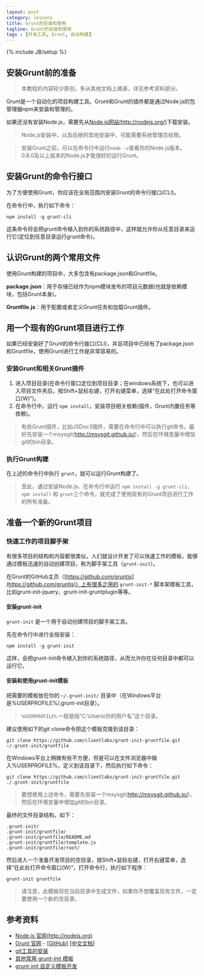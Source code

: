 ```yaml
---
layout: post
category: lessons
title: Grunt的安装和使用
tagline: Grunt的安装和使用
tags : [开发工具, Grunt, 自动构建]
---
```

{% include JB/setup %}

## 安装Grunt前的准备 ##

> 本教程的内容较少原创，多从其他文档上摘录，详见参考资料部分。

Grunt是一个自动化的项目构建工具。Grunt和Grunt的插件都是通过Node.js的包管理器npm来安装和管理的。

如果还没有安装Node.js，需要先从[Node.js网站(http://nodejs.org/)](http://nodejs.org/)下载安装。

> Node.js安装中，以及后继的其他安装中，可能需要系统管理员权限。

> 安装Grunt之前，可以在命令行中运行`node -v`查看你的Node.js版本。0.8.0及以上版本的Node.js才能很好的运行Grunt。


## 安装Grunt的命令行接口 ##

为了方便使用Grunt，你应该在全局范围内安装Grunt的命令行接口(CLI)。

在命令行中，执行如下命令：

	npm install -g grunt-cli

这条命令将会把grunt命令植入到你的系统路径中，这样就允许你从任意目录来运行它(定位到任意目录运行grunt命令)。

## 认识Grunt的两个常用文件 ##

使用Grunt构建的项目中，大多包含有package.json和Gruntfile。

**package.json**：用于存储已经作为npm模块发布的项目元数据(也就是依赖模块，包括Grunt本身)。

**Gruntfile.js**：用于配置或者定义Grunt任务和加载Grunt插件。

## 用一个现有的Grunt项目进行工作 ##

如果已经安装好了Grunt的命令行接口(CLI)，并且项目中已经有了package.json和Gruntfile，使用Grunt进行工作是非常容易的。

### 安装Grunt和相关Grunt插件 ###

1. 进入项目目录(在命令行窗口定位到项目目录；在windows系统下，也可以进入项目文件夹后，按Shift+鼠标右键，打开右键菜单，选择“在此处打开命令窗口(W)”)。
2. 在命令行中，运行 `npm install`，安装项目相关依赖(插件，Grunt内置任务等依赖)。

> 有些Grunt插件，比如JSDoc3插件，需要在命令行中可以执行git命令。最好先安装一个msysgit(http://msysgit.github.io/)，然后在环境变量中增加git的bin目录。

### 执行Grunt构建 ###

在上述的命令行中执行 `grunt`，就可以运行Grunt构建了。

> 至此，通过安装Node.js、在命令行中运行 `npm install -g grunt-cli`、`npm install` 和 `grunt`三个命令，就完成了使用现有的Grunt项目进行工作的所有准备。

## 准备一个新的Grunt项目 ##

### 快速工作的项目脚手架 ###

有很多项目的结构和内容都很类似，人们就设计开发了可以快速工作的模板，能够通过模板迅速的自动创建项目，称为脚手架工具（`grunt-init`）。

在Grunt的GitHub主页（[https://github.com/gruntjs](https://github.com/gruntjs)）上有很多之用的 `grunt-init-*` 脚本架模板工具，比如grunt-init-jquery、grunt-init-gruntplugin等等。

#### 安装grunt-init ####

`grunt-init` 是一个用于自动创建项目的脚手架工具。

先在命令行中进行全局安装：

	npm install -g grunt-init

这样，会把grunt-init命令植入到你的系统路径，从而允许你在任何目录中都可以运行它。

#### 安装和使用grunt-init模板 ####

把需要的模板放在你的 `~/.grunt-init/` 目录中（在Windows平台是%USERPROFILE%/.grunt-init目录）。

> `%USERPROFILE%` 一般是指“C:\Users\你的用户名”这个目录。

建议使用如下的git clone命令把这个模板克隆到该目录：

	git clone https://github.com/clientlabs/grunt-init-gruntfile.git ~/.grunt-init/gruntfile

在Windows平台上稍微有些不方便，但是可以在文件浏览器中输入%USERPROFILE%，定义到该目录下，然后执行如下命令：

	git clone https://github.com/clientlabs/grunt-init-gruntfile.git ./.grunt-init/gruntfile

> 要想使用上述命令，需要先安装一个msysgit(http://msysgit.github.io/)，然后在环境变量中增加git的bin目录。

最终的文件目录结构，如下：

	.grunt-init/
	.grunt-init/gruntfile/
	.grunt-init/gruntfile/README.md
	.grunt-init/gruntfile/template.js
	.grunt-init/gruntfile/root/

然后进入一个准备开发项目的空目录，按Shift+鼠标右键，打开右键菜单，选择“在此处打开命令窗口(W)”，打开命令行，执行如下程序：

	grunt-init gruntfile

> 请注意，此模板将在当前目录中生成文件，如果你不想覆盖现有文件，一定要使用一个新的空目录。

## 参考资料 ##
- [Node.js 官网(http://nodejs.org)](http://nodejs.org)
- [Grunt 官网](http://www.gruntjs.com) - [[GitHub](https://github.com/gruntjs/)] [[中文文档](http://www.gruntjs.org/)]
- [git工具的安装](http://windows.github.com/)
- [其他常用 grunt-init 模板](https://github.com/gruntjs/)
- [grunt-init 自定义模板开发](http://www.gruntjs.org/article/project_scaffolding.html)